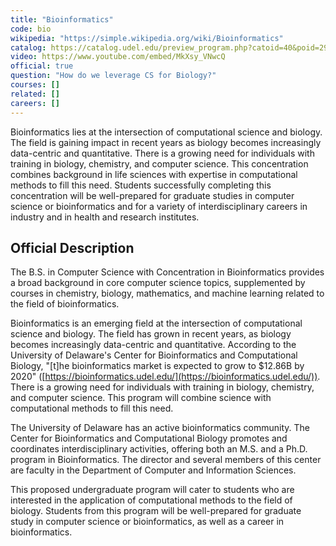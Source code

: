```yaml
---
title: "Bioinformatics"
code: bio
wikipedia: "https://simple.wikipedia.org/wiki/Bioinformatics"
catalog: https://catalog.udel.edu/preview_program.php?catoid=40&poid=29657
video: https://www.youtube.com/embed/MkXsy_VNwcQ
official: true
question: "How do we leverage CS for Biology?"
courses: []
related: []
careers: []
---
```


Bioinformatics lies at the intersection of computational science and biology.  The field is gaining impact in recent years as biology becomes increasingly data-centric and quantitative.  There is a growing need for individuals with training in biology, chemistry, and computer science. This concentration combines background in life sciences with expertise in computational methods to fill this need.  Students successfully completing this concentration will be well-prepared for graduate studies in computer science or bioinformatics and for a variety of interdisciplinary careers in industry and in health and research institutes.

## Official Description

The B.S. in Computer Science with Concentration in
  Bioinformatics provides a broad background in core computer science
topics, supplemented by courses in chemistry, biology, mathematics,
and machine learning related to the field of bioinformatics.

Bioinformatics is an emerging field at the intersection of
computational science and biology.  The field has grown in recent
years, as biology becomes increasingly data-centric and quantitative.
According to the University of Delaware's Center for Bioinformatics
and Computational Biology, "[t]he bioinformatics market is expected
to grow to $12.86B by 2020"
([https://bioinformatics.udel.edu/](https://bioinformatics.udel.edu/)).  There is a growing need for
individuals with training in biology, chemistry, and computer
science. This program will combine science with computational methods
to fill this need.

The University of Delaware has an active bioinformatics community.
The Center for Bioinformatics and Computational Biology promotes and
coordinates interdisciplinary activities, offering both an M.S. and a
Ph.D. program in Bioinformatics.  The director and several members of
this center are faculty in the Department of Computer and Information
Sciences.

This proposed undergraduate program will cater to students who are
interested in the application of computational methods to the field of
biology.  Students from this program will be well-prepared for
graduate study in computer science or bioinformatics, as well as a
career in bioinformatics.